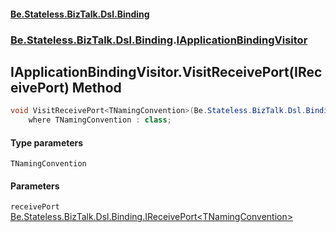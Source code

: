 #### [Be.Stateless.BizTalk.Dsl.Binding](README.md 'README')
### [Be.Stateless.BizTalk.Dsl.Binding](Be.Stateless.BizTalk.Dsl.Binding.md 'Be.Stateless.BizTalk.Dsl.Binding').[IApplicationBindingVisitor](IApplicationBindingVisitor.md 'Be.Stateless.BizTalk.Dsl.Binding.IApplicationBindingVisitor')

## IApplicationBindingVisitor.VisitReceivePort<TNamingConvention>(IReceivePort<TNamingConvention>) Method

```csharp
void VisitReceivePort<TNamingConvention>(Be.Stateless.BizTalk.Dsl.Binding.IReceivePort<TNamingConvention> receivePort)
    where TNamingConvention : class;
```
#### Type parameters

<a name='Be.Stateless.BizTalk.Dsl.Binding.IApplicationBindingVisitor.VisitReceivePort_TNamingConvention_(Be.Stateless.BizTalk.Dsl.Binding.IReceivePort_TNamingConvention_).TNamingConvention'></a>

`TNamingConvention`
#### Parameters

<a name='Be.Stateless.BizTalk.Dsl.Binding.IApplicationBindingVisitor.VisitReceivePort_TNamingConvention_(Be.Stateless.BizTalk.Dsl.Binding.IReceivePort_TNamingConvention_).receivePort'></a>

`receivePort` [Be.Stateless.BizTalk.Dsl.Binding.IReceivePort&lt;](IReceivePort_TNamingConvention_.md 'Be.Stateless.BizTalk.Dsl.Binding.IReceivePort<TNamingConvention>')[TNamingConvention](IApplicationBindingVisitor.VisitReceivePort_TNamingConvention_(IReceivePort_TNamingConvention_).md#Be.Stateless.BizTalk.Dsl.Binding.IApplicationBindingVisitor.VisitReceivePort_TNamingConvention_(Be.Stateless.BizTalk.Dsl.Binding.IReceivePort_TNamingConvention_).TNamingConvention 'Be.Stateless.BizTalk.Dsl.Binding.IApplicationBindingVisitor.VisitReceivePort<TNamingConvention>(Be.Stateless.BizTalk.Dsl.Binding.IReceivePort<TNamingConvention>).TNamingConvention')[&gt;](IReceivePort_TNamingConvention_.md 'Be.Stateless.BizTalk.Dsl.Binding.IReceivePort<TNamingConvention>')